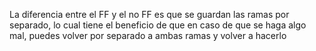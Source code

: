 La diferencia entre el FF y el no FF es que se guardan las ramas por separado, lo cual tiene el beneficio de que en caso de que se haga algo mal, puedes volver por separado a ambas ramas y volver a hacerlo